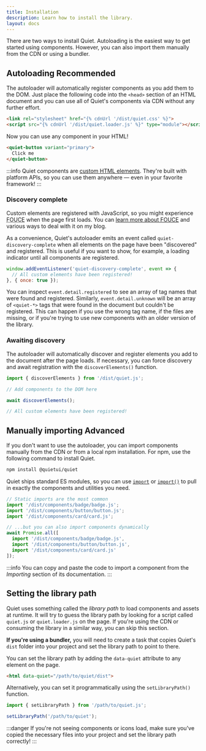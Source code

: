 ```yaml
---
title: Installation
description: Learn how to install the library.
layout: docs
---
```


There are two ways to install Quiet. Autoloading is the easiest way to get started using components. However, you can also import them manually from the CDN or using a bundler.

## Autoloading <quiet-badge variant="constructive" data-no-outline data-no-anchor>Recommended</quiet-badge>

The autoloader will automatically register components as you add them to the DOM. Just place the following code into the `<head>` section of an HTML document and you can use all of Quiet's components via CDN without any further effort.

```html
<link rel="stylesheet" href="{% cdnUrl '/dist/quiet.css' %}">
<script src="{% cdnUrl '/dist/quiet.loader.js' %}" type="module"></script>
```

Now you can use any component in your HTML!

```html {.example .no-buttons}
<quiet-button variant="primary">
  Click me
</quiet-button>
```

:::info
Quiet components are [custom HTML elements](https://developer.mozilla.org/en-US/docs/Web/API/Web_components). They're built with platform APIs, so you can use them anywhere — even in your favorite framework!
:::

### Discovery complete

Custom elements are registered with JavaScript, so you might experience <abbr title="Flash of undefined custom elements">FOUCE</abbr> when the page first loads. You can [learn more about FOUCE](https://www.abeautifulsite.net/posts/flash-of-undefined-custom-elements/) and various ways to deal with it on my blog.

As a convenience, Quiet's autoloader emits an event called `quiet-discovery-complete` when all elements on the page have been "discovered" and registered. This is useful if you want to show, for example, a loading indicator until all components are registered.

```js
window.addEventListener('quiet-discovery-complete', event => {
  // All custom elements have been registered!
}, { once: true });
```

You can inspect `event.detail.registered` to see an array of tag names that were found and registered. Similarly, `event.detail.unknown` will be an array of `<quiet-*>` tags that were found in the document but couldn't be registered. This can happen if you use the wrong tag name, if the files are missing, or if you're trying to use new components with an older version of the library.

### Awaiting discovery

The autoloader will automatically discover and register elements you add to the document after the page loads. If necessary, you can force discovery and await registration with the `discoverElements()` function.

```js
import { discoverElements } from '/dist/quiet.js';

// Add components to the DOM here

await discoverElements();

// All custom elements have been registered!
```

## Manually importing <quiet-badge variant="destructive" data-no-outline data-no-anchor>Advanced</quiet-badge>

If you don't want to use the autoloader, you can import components manually from the CDN or from a local npm installation. For npm, use the following command to install Quiet.

```sh
npm install @quietui/quiet
```


Quiet ships standard ES modules, so you can use [`import`](https://developer.mozilla.org/en-US/docs/Web/JavaScript/Reference/Statements/import) or [`import()`](https://developer.mozilla.org/en-US/docs/Web/JavaScript/Reference/Operators/import) to pull in exactly the components and utilities you need.

```js
// Static imports are the most common
import '/dist/components/badge/badge.js';
import '/dist/components/button/button.js';
import '/dist/components/card/card.js';

// ...but you can also import components dynamically
await Promise.all([
  import '/dist/components/badge/badge.js',
  import '/dist/components/button/button.js',
  import '/dist/components/card/card.js'
]);
```

:::info
You can copy and paste the code to import a component from the _Importing_ section of its documentation.
:::

## Setting the library path

Quiet uses something called the _library path_ to load components and assets at runtime. It will try to guess the library path by looking for a script called `quiet.js` or `quiet.loader.js` on the page. If you're using the CDN or consuming the library in a similar way, you can skip this section.

**If you're using a bundler,** you will need to create a task that copies Quiet's `dist` folder into your project and set the library path to point to there.

You can set the library path by adding the `data-quiet` attribute to any element on the page.

```html
<html data-quiet="/path/to/quiet/dist">
```

Alternatively, you can set it programmatically using the `setLibraryPath()` function.

```js
import { setLibraryPath } from '/path/to/quiet.js';

setLibraryPath('/path/to/quiet');
```

:::danger
If you're not seeing components or icons load, make sure you've copied the necessary files into your project and set the library path correctly!
:::
